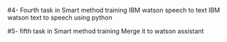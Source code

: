 
#4- Fourth task in Smart method training 
IBM watson speech to text
IBM watson text to speech
using python 

#5- fifth task in Smart method training 
Merge it to watson assistant 
